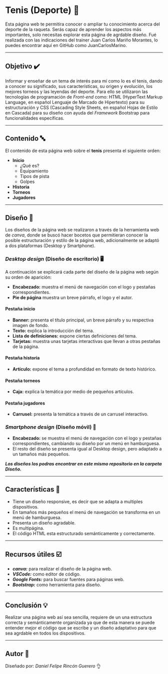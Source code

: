 # Tenis (Deporte) 🎾
Esta página web te permitira conocer o ampliar tu conocimiento acerca del deporte de la raqueta. Serás capaz de aprender los aspectos más importantes, solo necesitas explorar esta página de agrdable diseño. Fué realizada con las indicaciones del trainer Juan Carlos Mariño Morantes, lo puedes encontrar aquí en GitHub como JuanCarlosMarino.

---

## Objetivo ✔️
Informar y enseñar de un tema de interés para mí como lo es el tenis, dando a conocer su significado, sus características, su origen y evolución, los mejores torneos y las leyendas del deporte. Para ello se utilizaron las tecnologías de programación de *Front-end* como: HTML (HyperText Markup Language, en español Lenguaje de Marcado de Hipertexto) para su estructuración y CSS (Cascading Style Sheets, en español Hojas de Estilo en Cascada) para su diseño con ayuda del *Framework* Bootstrap para funcionalidades específicas.

---

## Contenido 🔤
El contenido de esta página web sobre el **tenis** presenta el siguiente orden:
- **Inicio**
  - ¿Qué es?
  - Equipamiento
  - Tipos de pista
  - Golpes
- **Historia**
- **Torneos**
- **Jugadores**

---

## Diseño 🧮
Los diseños de la página web se realizaron a través de la herramienta web de *canva*, donde se buscó hacer bocetos que permitieran conocer la posible estructuración y estilo de la página web, adicionalmente se adaptó a dos plataformas (Desktop y Smartphone).

### *Desktop design* (Diseño de escritorio) 🖥

A continuación se explicará cada parte del diseño de la página web según su orden de aparición:
* **Encabezado:** muestra el menú de navegación con el logo y pestañas correspondientes.
* **Pie de página** muestra un breve párrafo, el logo y el autor.
#### Pestaña inicio
* **Banner:** presenta el título principal, un breve párrafo y su respectiva imagen de fondo.
* **Texto:** explica la introducción del tema.
* **Lista de definiciones:** expone ciertas definiciones del tema.
* **Tarjetas:** muestra unas tarjetas interactivas que llevan a otras pestañas de la página.  
#### Pestaña historia
* **Artículo:** expone el tema a profundidad en formato de texto histórico.
#### Pestaña torneos
* **Caja:** explica la temática por medio de pequeños artículos.
#### Pestaña jugadores
* **Carrusel:** presenta la temática a través de un carrusel interactivo.

### *Smartphone design* (Diseño móvil) 📱

* **Encabezado:** se muestra el menú de navegación con el logo y pestañas correspondientes, cambiando su diseño por un menú en hamburguesa.
* El resto del diseño se presenta igual al Desktop design, pero adaptado a un tamaños más pequeños.

***Los diseños los podras encontrar en este mismo repositorio en la carpeta Diseño.***

---

## Características 📑
* Tiene un diseño responsive, es decir que se adapta a multiples dispositivos.
* En tamaños más pequeños el menú de navegación se transforma en un menú de hamburguesa.
* Presenta un diseño agradable.
* Es multipágina.
* El código HTML esta estructurado semánticamente y correctamente.

---

## Recursos útiles ☑️
* ***canva:*** para realizar el diseño de la página web.
* ***VSCode:*** como editor de código.
* ***Google Fonts:*** para buscar fuentes para páginas web.
* ***Bootstrap:*** como herramienta para diseño. 

---

## Conclusión 💡
Realizar una página web así sea sencilla, requiere de un una estructura correcta y semánticamente organizada ya que de esta manera se puede entender mejor el código que se escribe y un diseño adaptativo para que sea agrdable en todos los dispositivos.

---

## Autor 🥇
Diseñado por: *Daniel Felipe Rincón Guerero* 👌
